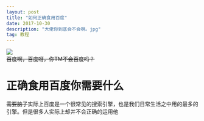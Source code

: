 ```yaml
---
layout: post
title: "如何正确食用百度" 
date: 2017-10-30 
description: "大佬你到底会不会啊。jpg"
tag: 教程
---     
```

![](http://image.baidu.com/search/wiseala?tn=wiseala&ie=utf8&word=%E5%A4%A7%E4%BD%AC%E4%B8%89%E8%BF%9Eex&needpersonalized=0&haspersonalized=0&fr=alawise&pos=1&stdstl=2&tp=strong&pn=2&adtype=&adid=&rpn=-1&spn=&gsm=5a&simid=0%2C0&u=2208816576&di=98210926552&os=3450850520%2C4157152664&adpicid=&pi=&bdtype=&objurl=http%3A%2F%2Fimg.nga.178.com%2Fattachments%2Fmon_201706%2F23%2F-7Q13o-7rztK2gT3cSjv-gf.jpg
)       
~~百度啊，百度呀，你TM不会百度吗？~~       


# 正确食用百度你需要什么       
~~需要脑子~~实际上百度是一个很常见的搜索引擎，也是我们日常生活之中用的最多的引擎。但是很多人实际上却并不会正确的运用他